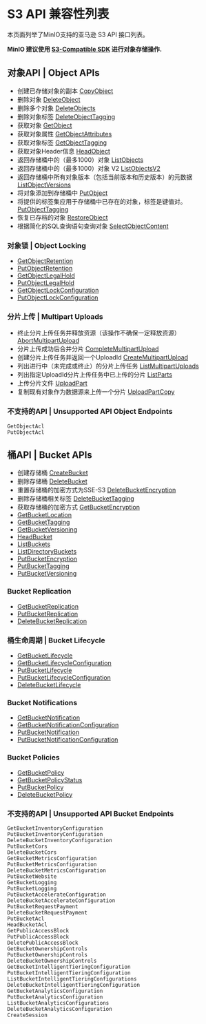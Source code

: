 # S3 API 兼容性列表

本页面列举了MinIO支持的亚马逊 S3 API 接口列表。

**MinIO 建议使用 [S3-Compatible SDK](https://min.io/docs/minio/linux/developers/minio-drivers.html#minio-drivers) 进行对象存储操作.**

## 对象API | Object APIs

* 创建已存储对象的副本 [CopyObject](https://docs.aws.amazon.com/AmazonS3/latest/API/API_CopyObject.html)
* 删除对象 [DeleteObject](https://docs.aws.amazon.com/AmazonS3/latest/API/API_DeleteObject.html)
* 删除多个对象 [DeleteObjects](https://docs.aws.amazon.com/AmazonS3/latest/API/API_DeleteObjects.html)
* 删除对象标签 [DeleteObjectTagging](https://docs.aws.amazon.com/AmazonS3/latest/API/API_DeleteObjectTagging.html)
* 获取对象 [GetObject](https://docs.aws.amazon.com/AmazonS3/latest/API/API_GetObject.html)
* 获取对象属性 [GetObjectAttributes](https://docs.aws.amazon.com/AmazonS3/latest/API/API_GetObjectAttributes.html)
* 获取对象标签 [GetObjectTagging](https://docs.aws.amazon.com/AmazonS3/latest/API/API_GetObjectTagging.html)
* 获取对象Header信息 [HeadObject](https://docs.aws.amazon.com/AmazonS3/latest/API/API_HeadObject.html)
* 返回存储桶中的（最多1000）对象 [ListObjects](https://docs.aws.amazon.com/AmazonS3/latest/API/API_ListObjects.html)
* 返回存储桶中的（最多1000）对象 V2 [ListObjectsV2](https://docs.aws.amazon.com/AmazonS3/latest/API/API_ListObjectsV2.html)
* 返回存储桶中所有对象版本（包括当前版本和历史版本）的元数据 [ListObjectVersions](https://docs.aws.amazon.com/AmazonS3/latest/API/API_ListObjectVersions.html)
* 将对象添加到存储桶中 [PutObject](https://docs.aws.amazon.com/AmazonS3/latest/API/API_PutObject.html)
* 将提供的标签集应用于存储桶中已存在的对象，标签是键值对。[PutObjectTagging](https://docs.aws.amazon.com/AmazonS3/latest/API/API_PutObjectTagging.html)
* 恢复已存档的对象 [RestoreObject](https://docs.aws.amazon.com/AmazonS3/latest/API/API_RestoreObject.html)
* 根据简化的SQL查询语句查询对象 [SelectObjectContent](https://docs.aws.amazon.com/AmazonS3/latest/API/API_SelectObjectContent.html)

### 对象锁 | Object Locking

* [GetObjectRetention](https://docs.aws.amazon.com/AmazonS3/latest/API/API_GetObjectRetention.html)
* [PutObjectRetention](https://docs.aws.amazon.com/AmazonS3/latest/API/API_PutObjectRetention.html)
* [GetObjectLegalHold](https://docs.aws.amazon.com/AmazonS3/latest/API/API_GetObjectLegalHold.html)
* [PutObjectLegalHold](https://docs.aws.amazon.com/AmazonS3/latest/API/API_PutObjectLegalHold.html)
* [GetObjectLockConfiguration](https://docs.aws.amazon.com/AmazonS3/latest/API/API_GetObjectLockConfiguration.html)
* [PutObjectLockConfiguration](https://docs.aws.amazon.com/AmazonS3/latest/API/API_PutObjectLockConfiguration.html)

### 分片上传 | Multipart Uploads

* 终止分片上传任务并释放资源（该操作不确保一定释放资源） [AbortMultipartUpload](https://docs.aws.amazon.com/AmazonS3/latest/API/API_AbortMultipartUpload.html)
* 分片上传成功后合并分片 [CompleteMultipartUpload](https://docs.aws.amazon.com/AmazonS3/latest/API/API_CompleteMultipartUpload.html)
* 创建分片上传任务并返回一个UploadId [CreateMultipartUpload](https://docs.aws.amazon.com/AmazonS3/latest/API/API_CreateMultipartUpload.html)
* 列出进行中（未完成或终止）的分片上传任务 [ListMultipartUploads](https://docs.aws.amazon.com/AmazonS3/latest/API/API_ListMultipartUploads.html)
* 列出指定UploadId分片上传任务中已上传的分片 [ListParts](https://docs.aws.amazon.com/AmazonS3/latest/API/API_ListParts.html)
* 上传分片文件 [UploadPart](https://docs.aws.amazon.com/AmazonS3/latest/API/API_UploadPart.html)
* 复制现有对象作为数据源来上传一个分片 [UploadPartCopy](https://docs.aws.amazon.com/AmazonS3/latest/API/API_UploadPartCopy.html)

### 不支持的API | Unsupported API Object Endpoints

```
GetObjectAcl
PutObjectAcl
```

## 桶API | Bucket APIs

* 创建存储桶 [CreateBucket](https://docs.aws.amazon.com/AmazonS3/latest/API/API_CreateBucket.html)
* 删除存储桶 [DeleteBucket](https://docs.aws.amazon.com/AmazonS3/latest/API/API_DeleteBucket.html)
* 重置存储桶的加密方式为SSE-S3 [DeleteBucketEncryption](https://docs.aws.amazon.com/AmazonS3/latest/API/API_DeleteBucketEncryption.html)
* 删除存储桶相关标签 [DeleteBucketTagging](https://docs.aws.amazon.com/AmazonS3/latest/API/API_DeleteBucketTagging.html)
* 获取存储桶的加密方式 [GetBucketEncryption](https://docs.aws.amazon.com/AmazonS3/latest/API/API_GetBucketEncryption.html)
* [GetBucketLocation](https://docs.aws.amazon.com/AmazonS3/latest/API/API_GetBucketLocation.html)
* [GetBucketTagging](https://docs.aws.amazon.com/AmazonS3/latest/API/API_GetBucketTagging.html)
* [GetBucketVersioning](https://docs.aws.amazon.com/AmazonS3/latest/API/API_GetBucketVersioning.html)
* [HeadBucket](https://docs.aws.amazon.com/AmazonS3/latest/API/API_HeadBucket.html)
* [ListBuckets](https://docs.aws.amazon.com/AmazonS3/latest/API/API_ListBuckets.html)
* [ListDirectoryBuckets](https://docs.aws.amazon.com/AmazonS3/latest/API/API_ListDirectoryBuckets.html)
* [PutBucketEncryption](https://docs.aws.amazon.com/AmazonS3/latest/API/API_PutBucketEncryption.html)
* [PutBucketTagging](https://docs.aws.amazon.com/AmazonS3/latest/API/API_PutBucketTagging.html)
* [PutBucketVersioning](https://docs.aws.amazon.com/AmazonS3/latest/API/API_PutBucketVersioning.html)

### Bucket Replication

* [GetBucketReplication](https://docs.aws.amazon.com/AmazonS3/latest/API/API_GetBucketReplication.html)
* [PutBucketReplication](https://docs.aws.amazon.com/AmazonS3/latest/API/API_PutBucketReplication.html)
* [DeleteBucketReplication](https://docs.aws.amazon.com/AmazonS3/latest/API/API_DeleteBucketReplication.html)

### 桶生命周期 | Bucket Lifecycle

* [GetBucketLifecycle](https://docs.aws.amazon.com/AmazonS3/latest/API/API_GetBucketLifecycle.html)
* [GetBucketLifecycleConfiguration](https://docs.aws.amazon.com/AmazonS3/latest/API/API_GetBucketLifecycleConfiguration.html)
* [PutBucketLifecycle](https://docs.aws.amazon.com/AmazonS3/latest/API/API_PutBucketLifecycle.html)
* [PutBucketLifecycleConfiguration](https://docs.aws.amazon.com/AmazonS3/latest/API/API_PutBucketLifecycleConfiguration.html)
* [DeleteBucketLifecycle](https://docs.aws.amazon.com/AmazonS3/latest/API/API_DeleteBucketLifecycle.html)

### Bucket Notifications

* [GetBucketNotification](https://docs.aws.amazon.com/AmazonS3/latest/API/API_GetBucketNotification.html)
* [GetBucketNotificationConfiguration](https://docs.aws.amazon.com/AmazonS3/latest/API/API_GetBucketNotificationConfiguration.html)
* [PutBucketNotification](https://docs.aws.amazon.com/AmazonS3/latest/API/API_PutBucketNotification.html)
* [PutBucketNotificationConfiguration](https://docs.aws.amazon.com/AmazonS3/latest/API/API_PutBucketNotificationConfiguration.html)

### Bucket Policies

* [GetBucketPolicy](https://docs.aws.amazon.com/AmazonS3/latest/API/API_GetBucketPolicy.html)
* [GetBucketPolicyStatus](https://docs.aws.amazon.com/AmazonS3/latest/API/API_GetBucketPolicyStatus.html)
* [PutBucketPolicy](https://docs.aws.amazon.com/AmazonS3/latest/API/API_PutBucketPolicy.html)
* [DeleteBucketPolicy](https://docs.aws.amazon.com/AmazonS3/latest/API/API_DeleteBucketPolicy.html)

### 不支持的API | Unsupported API Bucket Endpoints

```
GetBucketInventoryConfiguration
PutBucketInventoryConfiguration
DeleteBucketInventoryConfiguration
PutBucketCors
DeleteBucketCors
GetBucketMetricsConfiguration
PutBucketMetricsConfiguration
DeleteBucketMetricsConfiguration
PutBucketWebsite
GetBucketLogging
PutBucketLogging
PutBucketAccelerateConfiguration
DeleteBucketAccelerateConfiguration
PutBucketRequestPayment
DeleteBucketRequestPayment
PutBucketAcl
HeadBucketAcl
GetPublicAccessBlock
PutPublicAccessBlock
DeletePublicAccessBlock
GetBucketOwnershipControls
PutBucketOwnershipControls
DeleteBucketOwnershipControls
GetBucketIntelligentTieringConfiguration
PutBucketIntelligentTieringConfiguration
ListBucketIntelligentTieringConfigurations
DeleteBucketIntelligentTieringConfiguration
GetBucketAnalyticsConfiguration
PutBucketAnalyticsConfiguration
ListBucketAnalyticsConfigurations
DeleteBucketAnalyticsConfiguration
CreateSession
```


